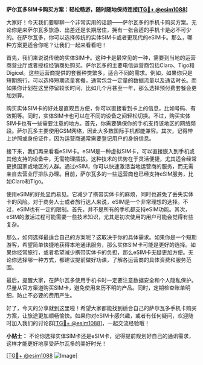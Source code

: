 **萨尔瓦多SIM卡购买方案：轻松畅游，随时随地保持连接[[TG💪+ @esim1088](https://t.me/s/esim1088)]**

大家好！今天我们要聊聊一个非常实用的话题——萨尔瓦多的手机卡购买方案。无论你是来萨尔瓦多旅游、出差还是长期居住，拥有一张合适的手机卡是必不可少的。在萨尔瓦多，你可以选择传统的实体SIM卡或者更现代的eSIM卡。那么，哪种方案更适合你呢？让我们一起来看看吧！

首先，我们来说说传统的实体SIM卡。这种卡是最常见的一种，需要到当地的运营商营业厅或者授权经销商处购买。萨尔瓦多的主要电信运营商包括Claro、Tigo和Digicel。这些运营商提供的套餐种类繁多，适合不同的需求。例如，如果你只是短期旅行，可以选择短期流量套餐，通常包含一定量的数据流量以及通话时长。而如果你计划在这里停留较长时间，比如几个月甚至一年，那么选择预付费套餐会更加划算。

购买实体SIM卡的好处是直观且方便，你可以直接看到卡上的信息，比如号码、有效期等。同时，实体SIM卡也可以在不同的设备之间轻松切换。不过，购买实体SIM卡也有一些需要注意的地方。首先，你需要确保你的手机支持该地区的网络频段。萨尔瓦多主要使用GSM网络，因此大多数国际手机都能兼容。其次，记得带上护照或身份证件，因为运营商通常需要登记用户的身份信息。

接下来，我们再来看看eSIM卡。eSIM是一种虚拟SIM卡，可以直接嵌入到手机或其他支持的设备中，无需物理插拔。这种技术的优势在于灵活便捷，尤其适合经常更换国家或地区的人群。通过eSIM，你可以快速激活当地运营商的服务，而无需亲自去营业厅排队办理。目前，萨尔瓦多的一些运营商也已经支持eSIM服务，比如Claro和Tigo。

使用eSIM的好处显而易见。它减少了携带实体卡的麻烦，同时也避免了丢失实体卡的风险。对于商务人士或者旅行达人来说，eSIM是一个非常理想的选择。不过，eSIM也有一定的限制。首先，并不是所有的手机都支持eSIM功能。其次，eSIM的激活过程可能需要一些技术知识，尤其是初次使用的用户可能会觉得有些复杂。

那么，如何选择最适合自己的方案呢？这取决于你的具体需求。如果你是一个短期游客，希望简单快捷地获得本地通讯服务，那么实体SIM卡可能是更好的选择。如果你经常旅行，或者希望减少携带实体卡的负担，那么eSIM卡无疑更加方便。无论你选择哪一种方式，都建议提前做好功课，了解各运营商的具体资费和服务范围。

最后，提醒大家，在萨尔瓦多使用手机卡时一定要注意数据安全和个人隐私保护。尽量从官方渠道购买SIM卡，避免使用来历不明的产品。同时，定期检查账单明细，防止不必要的费用产生。

好了，今天的分享就到这里啦！希望大家都能找到适合自己的萨尔瓦多手机卡购买方案，让旅途更加顺畅愉快。如果你对eSIM卡感兴趣，或者有任何疑问，欢迎随时加入我们的讨论群[[TG💪+ @esim1088](https://t.me/s/esim1088)]，一起交流经验哦！

**小贴士：** 不论你选择实体SIM卡还是eSIM卡，记得提前规划好自己的通讯需求，这样才能更好地享受萨尔瓦多的美好时光！  

[[TG💪+ @esim1088](https://t.me/s/esim1088) ![Image](https://i.postimg.cc/4NQfJmqS/Snipaste-2025-05-13-00-14-12.png)]